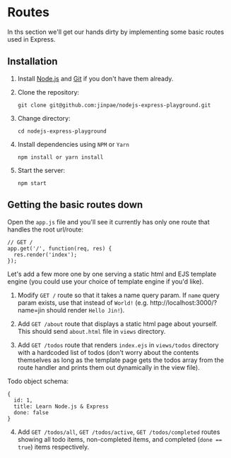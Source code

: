 # Routes
In ths section we'll get our hands dirty by implementing some basic routes used in Express.

## Installation
1. Install [Node.js](https://nodejs.org/en/) and [Git](https://git-scm.com/) if you don't have them already.

2. Clone the repository:
    ```
    git clone git@github.com:jinpae/nodejs-express-playground.git
    ```
    
3. Change directory:
    ```
    cd nodejs-express-playground
    ```

4. Install dependencies using `NPM` or `Yarn`
    ```
    npm install or yarn install
    ```

5. Start the server:
    ```
    npm start
    ```

## Getting the basic routes down
Open the `app.js` file and you'll see it currently has only one route that handles the root url/route:

```
// GET /
app.get('/', function(req, res) {
  res.render('index');
});
```

Let's add a few more one by one serving a static html and EJS template engine (you could use your choice of template engine if you'd like).

1. Modify `GET /` route so that it takes a name query param. If `name` query param exists, use that instead of `World!` (e.g. http://localhost:3000/?name=jin should render `Hello Jin!`).

2. Add `GET /about` route that displays a static html page about yourself. This should send `about.html` file in `views` directory.

3. Add `GET /todos` route that renders `index.ejs` in `views/todos` directory with a hardcoded list of todos (don't worry about the contents themselves as long as the template page gets the todos array from the route handler and prints them out dynamically in the view file).

Todo object schema:

```
{
  id: 1,
  title: Learn Node.js & Express
  done: false
}
```

4. Add `GET /todos/all`, `GET /todos/active`, `GET /todos/completed` routes showing all todo items, non-completed items, and completed (`done == true`) items respectively.
